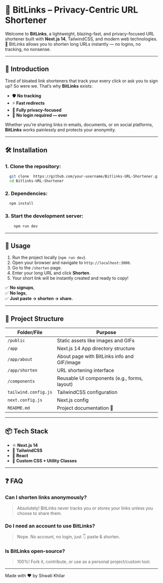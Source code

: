 # 🔗 BitLinks – Privacy-Centric URL Shortener

Welcome to **BitLinks**, a lightweight, blazing-fast, and privacy-focused URL shortener built with **Next.js 14**, TailwindCSS, and modern web technologies. 🚀 BitLinks allows you to shorten long URLs instantly — no logins, no tracking, no nonsense. 

---

## 🧠 Introduction

Tired of bloated link shorteners that track your every click or ask you to sign up? So were we. That’s why **BitLinks** exists:

- 🛡️ **No tracking**
- ⚡️ **Fast redirects**
- 🔐 **Fully privacy-focused**
- 🧩 **No login required — ever**

Whether you're sharing links in emails, documents, or on social platforms, **BitLinks** works painlessly and protects your anonymity.

---


## 🛠️ Installation

### 1.  Clone the repository:

```bash
  git clone  https://github.com/your-username/Bitlinks-URL-Shortener.git
  cd Bitlinks-URL-Shortener
```
### 2. Dependencies:
```bash
  npm install
```
### 3. Start the development server:
```bash
    npm run dev
```
---

## 🎯 Usage

1. Run the project locally (`npm run dev`).
2. Open your browser and navigate to `http://localhost:3000`.
3. Go to the `/shorten` page.
4. Enter your long URL and click **Shorten**.
5. Your short link will be instantly created and ready to copy!

✅ **No signups**,  
✅ **No logs**,  
✅ **Just paste → shorten → share.**

---


## 📁 Project Structure

| Folder/File            | Purpose                                                  |
|------------------------|----------------------------------------------------------|
| `/public`              | Static assets like images and GIFs                       |
| `/app`                 | Next.js 14 App directory structure                       |
| `/app/about`           | About page with BitLinks info and GIF/image              |
| `/app/shorten`         | URL shortening interface                                |
| `/components`          | Reusable UI components (e.g., forms, layout)             |
| `tailwind.config.js`   | TailwindCSS configuration                                |
| `next.config.js`       | Next.js config                                           |
| `README.md`            | Project documentation 🙌                                 |

---


## 📦 Tech Stack

- ⚛️ **Next.js 14**
- 💨 **TailwindCSS**
- 🚀 **React**
- 🍃 **Custom CSS + Utility Classes**

---


## ❓ FAQ

### Can I shorten links anonymously?
> Absolutely! BitLinks never tracks you or stores your links unless you choose to share them.

### Do I need an account to use BitLinks?
> Nope. No account, no login, just 👇 paste & shorten.

### Is BitLinks open-source?
> 100%! Fork it, contribute, or use as a personal project/custom tool.

---


Made with ❤️ by Shwati Khilar
